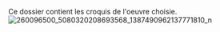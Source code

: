 Ce dossier contient les croquis de l'oeuvre choisie.
![260096500_5080320208693568_1387490962137771810_n](https://user-images.githubusercontent.com/89609465/155269302-0498cbba-e286-478c-b95f-b5e26cd01c12.jpg)
